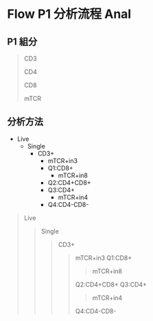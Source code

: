 # Flow P1 分析流程 Anal

## P1 組分

> CD3
>
> CD4
>
> CD8
>
> mTCR



## 分析方法

* Live
    * Single
        * CD3+
            * mTCR+in3
            * Q1:CD8+
                * mTCR+in8
            * Q2:CD4+CD8+
            * Q3:CD4+
                * mTCR+in4
            * Q4:CD4-CD8-



> Live
> > Single
> > > CD3+
> > > > mTCR+in3
> > > > Q1:CD8+
> > > > > mTCR+in8
> > > > 
> > > > Q2:CD4+CD8+
> > > > Q3:CD4+
> > > > > mTCR+in4
> > > > 
> > > > Q4:CD4-CD8-

